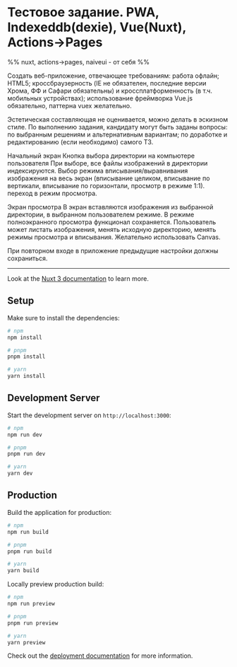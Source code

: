 # Тестовое задание. PWA, Indexeddb(dexie), Vue(Nuxt), Actions->Pages 
%% nuxt, actions->pages, naiveui - от себя %%

Создать веб-приложение, отвечающее требованиям:
работа офлайн;
HTML5;
кроссбраузерность (IE не обязателен, последние версии Хрома, ФФ и Сафари
обязательны) и кроссплатформенность (в т.ч. мобильных устройствах);
использование фреймворка Vue.js обязательно, паттерна vuex желательно.

Эстетическая составляющая не оценивается, можно делать в эскизном стиле. 
По выполнению задания, кандидату могут быть заданы вопросы:
по выбранным решениям и альтернативным вариантам;
по доработке и редактированию (если необходимо) самого ТЗ.

Начальный экран
Кнопка выбора директории на компьютере пользователя
При выборе, все файлы изображений в директории индексируются.
Выбор режима вписывания/выравнивания изображения на весь экран (вписывание
целиком, вписывание по вертикали, вписывание по горизонтали, просмотр в режиме 1:1).
переход в режим просмотра.

Экран просмотра 
В экран вставляются изображения из выбранной директории, в выбранном пользователем 
режиме. В режиме полноэкранного просмотра функционал сохраняется. Пользователь 
может листать изображения, менять исходную директорию, менять режимы просмотра и 
вписывания.
Желательно использовать Canvas.

При повторном входе в приложение предыдущие настройки должны сохраниться.

___

Look at the [Nuxt 3 documentation](https://nuxt.com/docs/getting-started/introduction) to learn more.

## Setup

Make sure to install the dependencies:

```bash
# npm
npm install

# pnpm
pnpm install

# yarn
yarn install
```

## Development Server

Start the development server on `http://localhost:3000`:

```bash
# npm
npm run dev

# pnpm
pnpm run dev

# yarn
yarn dev
```

## Production

Build the application for production:

```bash
# npm
npm run build

# pnpm
pnpm run build

# yarn
yarn build
```

Locally preview production build:

```bash
# npm
npm run preview

# pnpm
pnpm run preview

# yarn
yarn preview
```

Check out the [deployment documentation](https://nuxt.com/docs/getting-started/deployment) for more information.
